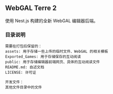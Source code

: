 ## WebGAL Terre 2

使用 Nest.js 构建的全新 WebGAL 编辑器后端。

### 目录说明

```text
需要在打包后保留的：
assets: 用于存储一些上传的临时文件、WebGAL 的相关模板
Exported_Games: 用于存储保存的互动阅读
public: 用于存储编辑器前端网页、具体的互动阅读文件
README.md: 自述文档
LICENSE: 许可证

开发文件：
其他文件目录中的文件
```
